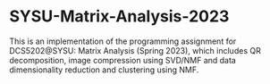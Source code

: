 # SYSU-Matrix-Analysis-2023
This is an implementation of the programming assignment for DCS5202@SYSU: Matrix Analysis (Spring 2023), which includes QR decomposition, image compression using SVD/NMF and data dimensionality reduction and clustering using NMF.